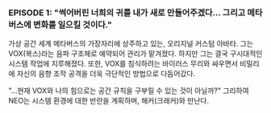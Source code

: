 ### EPISODE 1: "썩어버린 너희의 귀를 내가 새로 만들어주겠다... 그리고 메타버스에 변화를 일으킬 것이다."

가상 공간 세계 메타버스의 가장자리에 상주하고 있는, 오리지널 커스텀 아바타.
그는 VOX(복스)라는 음파 구조체로 예약되어 관리가 맡겨졌다.
하지만 그는 결국 구시대적인 시스템 작업에 지루해졌다. 또한, VOX를 침식하려는 바이러스 무리와 싸우면서 비밀리에 자신의 음향 조작 공격을 더욱 극단적인 방법으로 다듬어갔다.

"...현재 VOX와 나의 힘으로는 공간 규칙을 구부릴 수 있는 것이 아닐까?"
그리하여 NEO는 시스템 환경에 대한 반란을 계획하며, 해커(크래커)와 만난다.